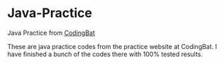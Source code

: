 # Java-Practice
Java Practice from [CodingBat](http://codingbat.com/java)

These are java practice codes from the practice website at CodingBat. I have finished a bunch of the codes there with 100% tested results.
